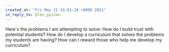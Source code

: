```yaml
---
created_at: "Fri May 21 14:01:24 +0000 2021"
in_reply_to: @leo_guinan
---
```


Here's the problems I am attempting to solve:
How do I build trust with potential students?
How do I develop a curriculum that solves the problems my students are having?
How can I reward those who help me develop my curriculum?